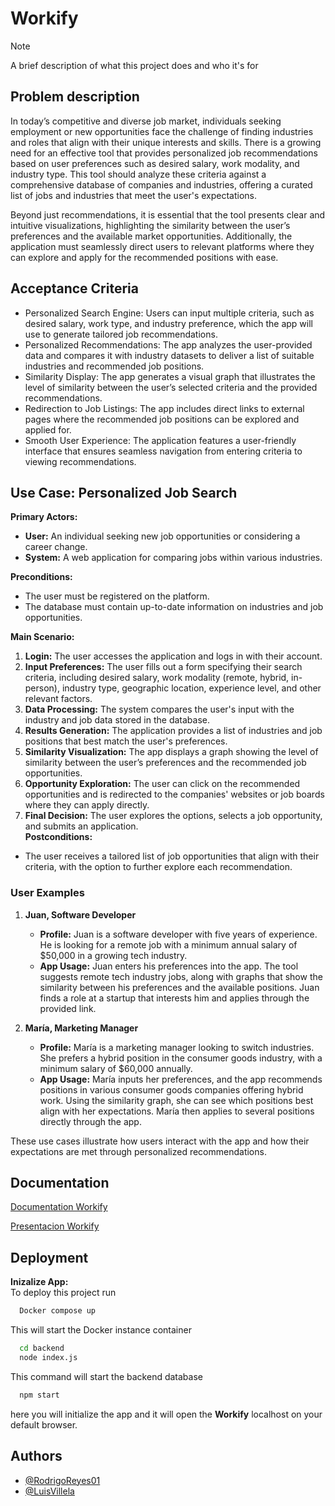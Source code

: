 
# Workify

> [!NOTE]
>A brief description of what this project does and who it's for

## Problem description
In today’s competitive and diverse job market, individuals seeking employment or new opportunities face the challenge of finding industries and roles that align with their unique interests and skills. There is a growing need for an effective tool that provides personalized job recommendations based on user preferences such as desired salary, work modality, and industry type. This tool should analyze these criteria against a comprehensive database of companies and industries, offering a curated list of jobs and industries that meet the user's expectations.

Beyond just recommendations, it is essential that the tool presents clear and intuitive visualizations, highlighting the similarity between the user’s preferences and the available market opportunities. Additionally, the application must seamlessly direct users to relevant platforms where they can explore and apply for the recommended positions with ease.



## Acceptance Criteria

- Personalized Search Engine: Users can input multiple criteria, such as desired salary, work type, and industry preference, which the app will use to generate tailored job recommendations.
- Personalized Recommendations: The app analyzes the user-provided data and compares it with industry datasets to deliver a list of suitable industries and recommended job positions.
- Similarity Display: The app generates a visual graph that illustrates the level of similarity between the user’s selected criteria and the provided recommendations.
- Redirection to Job Listings: The app includes direct links to external pages where the recommended job positions can be explored and applied for.
- Smooth User Experience: The application features a user-friendly interface that ensures seamless navigation from entering criteria to viewing recommendations.

## Use Case: Personalized Job Search

**Primary Actors:**
- **User:** An individual seeking new job opportunities or considering a career change.
- **System:** A web application for comparing jobs within various industries.

**Preconditions:**
- The user must be registered on the platform.
- The database must contain up-to-date information on industries and job opportunities.

**Main Scenario:**
1. **Login:** The user accesses the application and logs in with their account.
2. **Input Preferences:** The user fills out a form specifying their search criteria, including desired salary, work modality (remote, hybrid, in-person), industry type, geographic location, experience level, and other relevant factors.
3. **Data Processing:** The system compares the user's input with the industry and job data stored in the database.
4. **Results Generation:** The application provides a list of industries and job positions that best match the user's preferences.
5. **Similarity Visualization:** The app displays a graph showing the level of similarity between the user’s preferences and the recommended job opportunities.
6. **Opportunity Exploration:** The user can click on the recommended opportunities and is redirected to the companies' websites or job boards where they can apply directly.
7. **Final Decision:** The user explores the options, selects a job opportunity, and submits an application.
\
**Postconditions:**
- The user receives a tailored list of job opportunities that align with their criteria, with the option to further explore each recommendation.
### User Examples

1. **Juan, Software Developer**
   - **Profile:** Juan is a software developer with five years of experience. He is looking for a remote job with a minimum annual salary of $50,000 in a growing tech industry.
   - **App Usage:** Juan enters his preferences into the app. The tool suggests remote tech industry jobs, along with graphs that show the similarity between his preferences and the available positions. Juan finds a role at a startup that interests him and applies through the provided link.

2. **María, Marketing Manager**
   - **Profile:** María is a marketing manager looking to switch industries. She prefers a hybrid position in the consumer goods industry, with a minimum salary of $60,000 annually.
   - **App Usage:** María inputs her preferences, and the app recommends positions in various consumer goods companies offering hybrid work. Using the similarity graph, she can see which positions best align with her expectations. María then applies to several positions directly through the app.

These use cases illustrate how users interact with the app and how their expectations are met through personalized recommendations.
## Documentation

[Documentation Workify](https://docs.google.com/document/d/1aczHe1i6vp8QW6tMaUUsvUz5lks1y9bqNd5OMl4T_Iw/edit?usp=sharing)

[Presentacion Workify](https://www.canva.com/design/DAGWPtHyl-I/CBWSneTJK4lLSM9GFBGM9Q/edit)


## Deployment

**Inizalize App:**\
To deploy this project run

```bash
  Docker compose up
```
This will start the Docker instance container
```bash
  cd backend
  node index.js
```
This command will start the backend database
```bash
  npm start
```
here you will initialize the app and it will open the **Workify** localhost on your default browser.


## Authors

- [@RodrigoReyes01](https://github.com/RodrigoReyes01)
- [@LuisVillela](https://github.com/LuisVillela)
